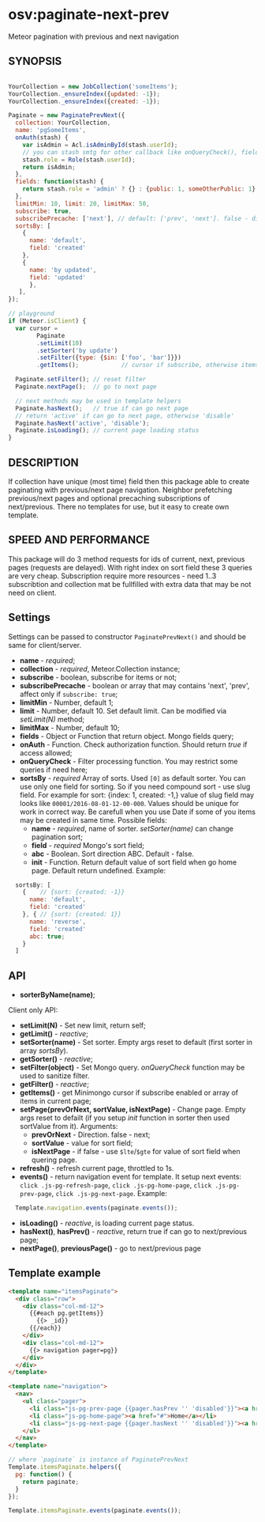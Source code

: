 # osv:paginate-next-prev

Meteor pagination with previous and next navigation

## SYNOPSIS

```js

YourCollection = new JobCollection('someItems');
YourCollection._ensureIndex({updated: -1});
YourCollection._ensureIndex({created: -1});

Paginate = new PaginatePrevNext({
  collection: YourCollection,
  name: 'pgSomeItems',
  onAuth(stash) {
    var isAdmin = Acl.isAdminById(stash.userId);
    // you can stash smtg for other callback like onQueryCheck(), fields()
    stash.role = Role(stash.userId);
    return isAdmin;
  },
  fields: function(stash) {
    return stash.role = 'admin' ? {} : {public: 1, someOtherPublic: 1};
  },
  limitMin: 10, limit: 20, limitMax: 50,
  subscribe: true,
  subscribePrecache: ['next'], // default: ['prev', 'next']. false - disable
  sortsBy: [
    {
      name: 'default',
      field: 'created'
    },
    {
      name: 'by updated',
      field: 'updated'
      },
   ],
});

// playground
if (Meteor.isClient) {
  var cursor =
        Paginate
        .setLimit(10)
        .setSorter('by update')
        .setFilter({type: {$in: ['foo', 'bar']}})
        .getItems();            // cursor if subscribe, otherwise items

  Paginate.setFilter(); // reset filter
  Paginate.nextPage();  // go to next page

  // next methods may be used in template helpers
  Paginate.hasNext();   // true if can go next page
  // return 'active' if can go to next page, otherwise 'disable'
  Paginate.hasNext('active', 'disable');
  Paginate.isLoading(); // current page loading status
}
```

## DESCRIPTION

If collection have unique (most time) field then this package able to create paginating with previous/next page navigation.
Neighbor prefetching previous/next pages and optional precaching subscriptions of next/previous. There no templates for use, but it easy to create own template.

## SPEED AND PERFORMANCE

This package will do 3 method requests for ids of current, next, previous pages (requests are delayed).
With right index on sort field these 3 queries are very cheap.
Subscription require more resources - need 1..3 subscribtion and collection mat be fullfilled with extra data that may be not need on client.

## Settings

Settings can be passed to constructor `PaginatePrevNext()` and should be same for client/server.

- **name** - *required*;
- **collection** - *required*, Meteor.Collection instance;
- **subscribe** - boolean, subscribe for items or not;
- **subscribePrecache** - boolean or array that may contains 'next', 'prev', affect only if `subscribe: true`;
- **limitMin** - Number, default 1;
- **limit** - Number, default 10. Set default limit. Can be modified via *setLimit(N)* method;
- **limitMax** - Number, default 10;
- **fields** - Object or Function that return object. Mongo fields query;
- **onAuth** - Function. Check authorization function. Should return *true* if access allowed;
- **onQueryCheck** - Filter processing function. You may restrict some queries if need here;
- **sortsBy** - *required* Array of sorts. Used `[0]` as default sorter. You can use only one field for sorting. So if you need compound sort - use slug field. For example for sort: {index: 1, created: -1,} value of slug field may looks like `00001/2016-08-01-12-00-000`. Values should be unique for work in correct way. Be carefull when you use Date if some of you items may be created in same time.
Possible fields:
  - **name** - *required*, name of sorter. *setSorter(name)* can change pagination sort;
  - **field** - *required* Mongo's sort field;
  - **abc** - Boolean. Sort direction ABC. Default - false. 
  - **init** - Function. Return default value of sort field when go home page. Default return undefined.
Example:

```js
  sortsBy: [
    {    // {sort: {created: -1}}
      name: 'default',
      field: 'created'
    }, { // {sort: {created: 1}}
      name: 'reverse',
      field: 'created'
      abc: true;
    }
  ]
  ```

## API

- **sorterByName(name)**;

Client only API:

- **setLimit(N)** - Set new limit, return self;
- **getLimit()** - *reactive*;
- **setSorter(name)** - Set sorter. Empty args reset to default (first sorter in array *sortsBy*).
- **getSorter()** - *reactive*;
- **setFilter(object)** - Set Mongo query. *onQueryCheck* function may be used to sanitize filter.
- **getFilter()** - *reactive*;
- **getItems()** - get Minimongo cursor if subscribe enabled or array of items in current page;
- **setPage(prevOrNext, sortValue, isNextPage)** - Change page. Empty args reset to defailt (if you setup *init* function in sorter then used sortValue from it). Arguments:
  - **prevOrNext** - Direction. false - next;
  - **sortValue** - value for sort field;
  - **isNextPage** - if false - use `$lte`/`$gte` for value of sort field when quering page.
- **refresh()** - refresh current page, throttled to 1s.
- **events()** - return navigation event for template. It setup next events: `click .js-pg-refresh-page`, `click .js-pg-home-page`, `click .js-pg-prev-page`, `click .js-pg-next-page`. Example:
```js
  Template.navigation.events(paginate.events());
  ```
- **isLoading()** - *reactive*, is loading current page status.
- **hasNext()**, **hasPrev()** - *reactive*, return true if can go to next/previous page;
- **nextPage()**, **previousPage()** - go to next/previous page


## Template example

```html
<template name="itemsPaginate">
  <div class="row">
    <div class="col-md-12">
      {{#each pg.getItems}}
        {{> _id}}
      {{/each}}
    </div>
    <div class="col-md-12">
      {{> navigation pager=pg}}
    </div>
  </div>
</template>

<template name="navigation">
  <nav>
    <ul class="pager">
      <li class="js-pg-prev-page {{pager.hasPrev '' 'disabled'}}"><a href="#">Previous</a></li>
      <li class="js-pg-home-page"><a href="#">Home</a></li>
      <li class="js-pg-next-page {{pager.hasNext '' 'disabled'}}"><a href="#">Next</a></li>
    </ul>
  </nav>
</template>
```

```js
// where `paginate` is instance of PaginatePrevNext
Template.itemsPaginate.helpers({
  pg: function() {
    return paginate;
  }  
});

Template.itemsPaginate.events(paginate.events());
```

